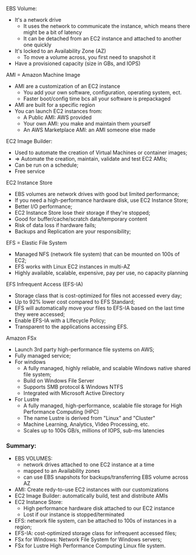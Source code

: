 
EBS Volume:
- It's a network drive
	- It uses the network to communicate the instance, which means there might be a bit of latency
	- It can be detached from an EC2 instance and attached to another one quickly
- It's locked to an Availability Zone (AZ)
	- To move a volume across, you first need to snapshot it
- Have a provisioned capacity (size in GBs, and IOPS)

AMI = Amazon Machine Image
- AMI are a customization of an EC2 instance
	- You add your own software, configuration, operating system, ect.
	- Faster boot/config time bcs all your software is prepackaged
- AMI are built for a specific region
- You can launch EC2 instances from:
	- A Public AMI: AWS provided
	- Your own AMI: you make and maintain them yourself
	- An AWS Marketplace AMI: an AMI someone else made

EC2 Image Builder:
- Used to automate the creation of Virtual Machines or container images;
- => Automate the creation, maintain, validate and test EC2 AMIs;
- Can be run on a schedule;
- Free service

EC2 Instance Store
- EBS volumes are network drives with good but limited performance;
- If you need a high-performance hardware disk, use EC2 Instance Store;
- Better I/O performance;
- EC2 Instance Store lose their storage if they're stopped;
- Good for buffer/cache/scratch data/temporary content
- Risk of data loss if hardware fails;
- Backups and Replication are your responsibility;

EFS = Elastic File System
- Managed NFS (network file system) that can be mounted on 100s of EC2;
- EFS works with Linux EC2 instances in multi-AZ
- Highly available, scalable, expensive, pay per use, no capacity planning

EFS Infrequent Access (EFS-IA)
- Storage class that is cost-optimized for files not accessed every day;
- Up to 92% lower cost compared to EFS Standard;
- EFS will automatically move your files to EFS-IA based on the last time they were accessed;
- Enable EFS-IA with a LIfecycle Policy;
- Transparent to the applications accessing EFS.

Amazon FSx
- Launch 3rd party high-performance file systems on AWS;
- Fully managed service;
- For windows
	- A fully managed, highly reliable, and scalable Windows native shared file system;
	- Build on Windows File Server
	- Supports SMB protocol & Windows NTFS
	- Integrated with Microsoft Active Directory
- For Lustre
	- A fully managed, high-performance, scalable file storage for High Performance Computing (HPC)
	- The name Lustre is derived from "Linux" and "Cluster"
	- Machine Learning, Analytics, VIdeo Processing, etc.
	- Scales up to 100s GB/s, millions of IOPS, sub-ms latencies

### Summary:
- EBS VOLUMES:
	- network drives attached to one EC2 instance at a time
	- mapped to an Availability zones
	- can use EBS snapshots for backups/transferring EBS volume across AZ
- AMI: Create redy-to-use EC2 instances with our customizations
- EC2 Image Builder: automatically build, test and distribute AMIs
- EC2 Instance Store:
	- High performance hardware disk attached to our EC2 instance
	- Lost if our instance is stopped/terminated
- EFS: network file system, can be attached to 100s of instances in a region;
- EFS-IA: cost-optimized storage class for infrequent accessed files;
- FSx for Windows: Network File System for Windows servers;
- FSx for Lustre High Performance Computing Linux file system.